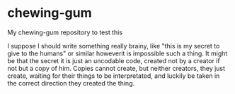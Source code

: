# chewing-gum

My chewing-gum repository to test this

I suppose I should write something really brainy, like "this is my secret to give to the humans" or similar howeverit is impossible such a thing. It might be that the secret it is just an uncodable code, created not by a creator if not but a copy of him. Copies cannot create, but neither creators, they just create, waiting for their things to be interpretated, and luckily be taken in the correct direction they created the thing.
